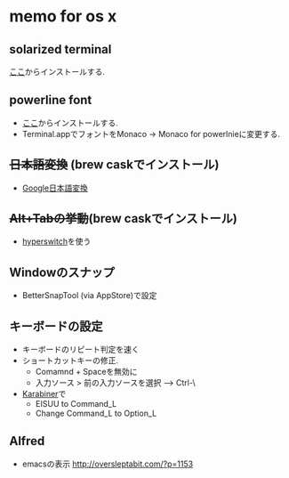 # memo for os x

## solarized terminal
[ここ](https://github.com/tomislav/osx-terminal.app-colors-solarized)からインストールする.

## powerline font
* [ここ](https://gist.github.com/rogual/6824790627960fc93077)からインストールする.
* Terminal.appでフォントをMonaco -> Monaco for powerlnieに変更する.

## ~~日本語変換~~ (brew caskでインストール)
* [Google日本語変換](https://www.google.co.jp/ime/)

## ~~Alt+Tabの挙動~~(brew caskでインストール)
* [hyperswitch](https://bahoom.com/hyperswitch)を使う

## Windowのスナップ
* BetterSnapTool (via AppStore)で設定

## キーボードの設定
* キーボードのリピート判定を速く
* ショートカットキーの修正.
  * Comamnd + Spaceを無効に
  * 入力ソース > 前の入力ソースを選択 --> Ctrl-\
* [Karabiner](https://pqrs.org/osx/karabiner/index.html.ja)で
  * EISUU to Command_L
  * Change Command_L to Option_L

## Alfred
* emacsの表示 http://oversleptabit.com/?p=1153
